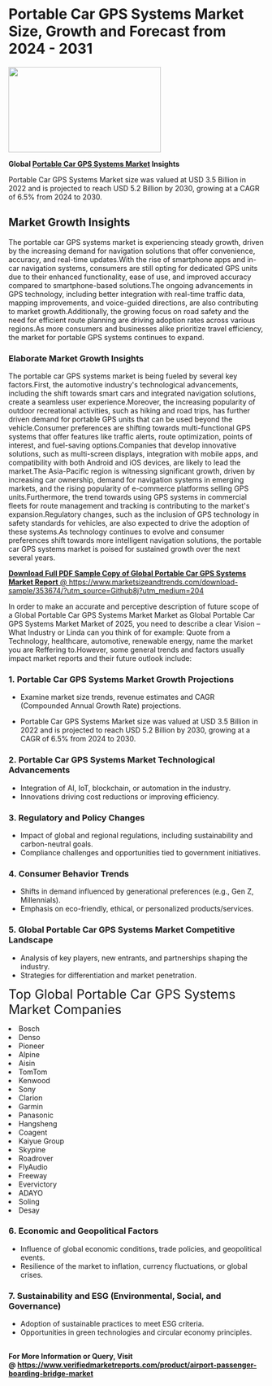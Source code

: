 <H1>Portable Car GPS Systems Market Size, Growth and Forecast from 2024 - 2031</H1><img class="aligncenter size-medium wp-image-584254" src="https://thirdeyenews.in/wp-content/uploads/2024/09/Global-Market-Research-300x168.jpeg" alt="" width="300" height="168" /><p><strong>Global&nbsp;<a href="https://www.marketsizeandtrends.com/download-sample/353674/?utm_source=Github8j?utm_medium=204">Portable Car GPS Systems Market</a> Insights</strong></p><p>Portable Car GPS Systems Market size was valued at USD 3.5 Billion in 2022 and is projected to reach USD 5.2 Billion by 2030, growing at a CAGR of 6.5% from 2024 to 2030.</p><p><h2>Market Growth Insights</h2> The portable car GPS systems market is experiencing steady growth, driven by the increasing demand for navigation solutions that offer convenience, accuracy, and real-time updates.With the rise of smartphone apps and in-car navigation systems, consumers are still opting for dedicated GPS units due to their enhanced functionality, ease of use, and improved accuracy compared to smartphone-based solutions.The ongoing advancements in GPS technology, including better integration with real-time traffic data, mapping improvements, and voice-guided directions, are also contributing to market growth.Additionally, the growing focus on road safety and the need for efficient route planning are driving adoption rates across various regions.As more consumers and businesses alike prioritize travel efficiency, the market for portable GPS systems continues to expand.<p><a href="download_sample_link_here"></a></p> <h3>Elaborate Market Growth Insights</h3> The portable car GPS systems market is being fueled by several key factors.First, the automotive industry's technological advancements, including the shift towards smart cars and integrated navigation solutions, create a seamless user experience.Moreover, the increasing popularity of outdoor recreational activities, such as hiking and road trips, has further driven demand for portable GPS units that can be used beyond the vehicle.Consumer preferences are shifting towards multi-functional GPS systems that offer features like traffic alerts, route optimization, points of interest, and fuel-saving options.Companies that develop innovative solutions, such as multi-screen displays, integration with mobile apps, and compatibility with both Android and iOS devices, are likely to lead the market.The Asia-Pacific region is witnessing significant growth, driven by increasing car ownership, demand for navigation systems in emerging markets, and the rising popularity of e-commerce platforms selling GPS units.Furthermore, the trend towards using GPS systems in commercial fleets for route management and tracking is contributing to the market's expansion.Regulatory changes, such as the inclusion of GPS technology in safety standards for vehicles, are also expected to drive the adoption of these systems.As technology continues to evolve and consumer preferences shift towards more intelligent navigation solutions, the portable car GPS systems market is poised for sustained growth over the next several years.<p><a href="get_more_link_here"></p><p><span class=""><strong>Download Full PDF Sample Copy of Global Portable Car GPS Systems Market Report</strong> @ <a href="https://www.marketsizeandtrends.com/download-sample/353674/?utm_source=Github8j?utm_medium=204" target="_blank">https://www.marketsizeandtrends.com/download-sample/353674/?utm_source=Github8j?utm_medium=204</a></span></p><p>In order to make an accurate and perceptive description of future scope of a Global&nbsp;Portable Car GPS Systems Market Market as Global&nbsp;Portable Car GPS Systems Market Market of 2025, you need to describe a clear Vision &ndash; What Industry or Linda can you think of for example: Quote from a Technology, healthcare, automotive, renewable energy, name the market you are Reffering to.However, some general trends and factors usually impact market reports and their future outlook include:</p><h3>1.&nbsp;<strong>Portable Car GPS Systems Market Growth Projections</strong></h3><ul><li>Examine market size trends, revenue estimates and CAGR (Compounded Annual Growth Rate) projections.</li><li><p>Portable Car GPS Systems Market size was valued at USD 3.5 Billion in 2022 and is projected to reach USD 5.2 Billion by 2030, growing at a CAGR of 6.5% from 2024 to 2030.</p></li></ul><h3>2.&nbsp;<strong>Portable Car GPS Systems Market Technological Advancements</strong></h3><ul><li>Integration of AI, IoT, blockchain, or automation in the industry.</li><li>Innovations driving cost reductions or improving efficiency.</li></ul><h3>3.&nbsp;<strong>Regulatory and Policy Changes</strong></h3><ul><li>Impact of global and regional regulations, including sustainability and carbon-neutral goals.</li><li>Compliance challenges and opportunities tied to government initiatives.</li></ul><h3>4.&nbsp;<strong>Consumer Behavior Trends</strong></h3><ul><li>Shifts in demand influenced by generational preferences (e.g., Gen Z, Millennials).</li><li>Emphasis on eco-friendly, ethical, or personalized products/services.</li></ul><h3>5.&nbsp;<strong>Global Portable Car GPS Systems Market Competitive Landscape</strong></h3><ul><li>Analysis of key players, new entrants, and partnerships shaping the industry.</li><li>Strategies for differentiation and market penetration.</li></ul><p data-pm-slice="1 1 []"><span style="color: inherit; font-family: inherit; font-size: 25px;">Top Global Portable Car GPS Systems Market Companies</span></p><div class="" data-test-id=""><p><li>Bosch</li><li> Denso</li><li> Pioneer</li><li> Alpine</li><li> Aisin</li><li> TomTom</li><li> Kenwood</li><li> Sony</li><li> Clarion</li><li> Garmin</li><li> Panasonic</li><li> Hangsheng</li><li> Coagent</li><li> Kaiyue Group</li><li> Skypine</li><li> Roadrover</li><li> FlyAudio</li><li> Freeway</li><li> Evervictory</li><li> ADAYO</li><li> Soling</li><li> Desay</li></p></div><h3>6.&nbsp;<strong>Economic and Geopolitical Factors</strong></h3><ul><li>Influence of global economic conditions, trade policies, and geopolitical events.</li><li>Resilience of the market to inflation, currency fluctuations, or global crises.</li></ul><h3>7.&nbsp;<strong>Sustainability and ESG (Environmental, Social, and Governance)</strong></h3><ul><li>Adoption of sustainable practices to meet ESG criteria.</li><li>Opportunities in green technologies and circular economy principles.</li></ul><h2><strong style="font-size: 14px;">For More Information or Query, Visit @&nbsp;</strong><a style="background-color: #ffffff; font-size: 14px;" href="https://www.marketsizeandtrends.com/report/portable-car-gps-systems-market/" target="_blank">https://www.verifiedmarketreports.com/product/airport-passenger-boarding-bridge-market</a></h2>